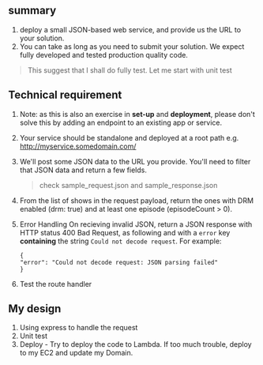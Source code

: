 ## summary

1. deploy a small JSON-based web service, and provide us the URL to your solution.
2. You can take as long as you need to submit your solution. We expect fully developed and tested production quality code.

> This suggest that I shall do fully test. Let me start with unit test

## Technical requirement

1. Note: as this is also an exercise in **set-up** and **deployment**, please
   don't solve this by adding an endpoint to an existing app or service.
2. Your service should be standalone and deployed at a root path e.g. http://myservice.somedomain.com/
3. We'll post some JSON data to the URL you provide. You'll need to filter that JSON data and return a few fields.

   > check sample_request.json and sample_response.json

4. From the list of shows in the request payload, return the ones with DRM enabled (drm: true) and at least one episode (episodeCount > 0).

5. Error Handling
   On recieving invalid JSON, return a JSON response with HTTP status 400 Bad Request,
   as following
   and with a `error` key **containing** the string `Could not decode request`. For example:

   ```
   {
   "error": "Could not decode request: JSON parsing failed"
   }
   ```

6. Test the route handler

## My design

1. Using express to handle the request
2. Unit test
3. Deploy - Try to deploy the code to Lambda. If too much trouble, deploy to my EC2 and update my Domain.
